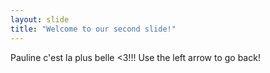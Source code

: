 ```yaml
---
layout: slide
title: "Welcome to our second slide!"
---
```

Pauline c'est la plus belle <3!!!
Use the left arrow to go back!
